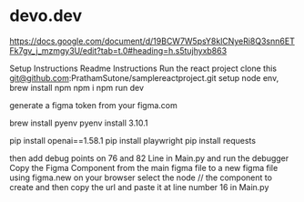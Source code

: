 # devo.dev

https://docs.google.com/document/d/19BCW7W5psY8klCNyeRi8Q3snn6ETFk7gv_j_mzmgy3U/edit?tab=t.0#heading=h.s5tujhyxb863



Setup Instructions 
Readme Instructions
Run the react project 
clone this git@github.com:PrathamSutone/samplereactproject.git
setup node env, brew install npm
npm i 
npm run dev

generate a figma token from your figma.com

brew install pyenv
pyenv install 3.10.1

pip install openai==1.58.1
pip install playwright
pip install requests


then add debug points on 76 and 82 Line in Main.py and run the debugger
Copy the Figma Component from the main figma file to a new figma file using figma.new on your browser
select the node // the component to create and then copy the url and paste it at line number 16 in Main.py
